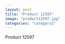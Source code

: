 ```yaml
---
layout: post
title: "Product 12597"
image: "product12597.jpg"
categories: "category1"
---
```

Product 12597
